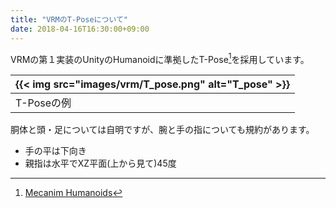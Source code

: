 ```yaml
---
title: "VRMのT-Poseについて"
date: 2018-04-16T16:30:00+09:00
---
```


VRMの第１実装のUnityのHumanoidに準拠したT-Pose[^tpose]を採用しています。

|{{< img src="images/vrm/T_pose.png" alt="T_pose" >}}|
|-----|
|T-Poseの例|

胴体と頭・足については自明ですが、腕と手の指についても規約があります。

* 手の平は下向き
* 親指は水平でXZ平面(上から見て)45度

[^tpose]: [Mecanim Humanoids](https://blogs.unity3d.com/jp/2014/05/26/mecanim-humanoids/)

